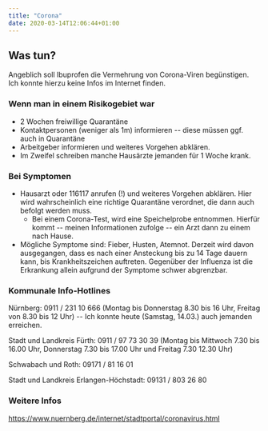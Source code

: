 ```yaml
---
title: "Corona"
date: 2020-03-14T12:06:44+01:00
---
```


## Was tun?
Angeblich soll Ibuprofen die Vermehrung von Corona-Viren begünstigen. Ich konnte hierzu keine Infos im Internet finden.

### Wenn man in einem Risikogebiet war
* 2 Wochen freiwillige Quarantäne
* Kontaktpersonen (weniger als 1m) informieren -- diese müssen ggf. auch in Quarantäne
* Arbeitgeber informieren und weiteres Vorgehen abklären. 
* Im Zweifel schreiben manche Hausärzte jemanden für 1 Woche krank.

### Bei Symptomen
* Hausarzt oder 116117 anrufen (!) und weiteres Vorgehen abklären. Hier wird wahrscheinlich eine richtige Quarantäne verordnet, die dann auch befolgt werden muss. 
  * Bei einem Corona-Test, wird eine Speichelprobe entnommen. Hierfür kommt -- meinen Informationen zufolge -- ein Arzt dann zu einem nach Hause.
* Mögliche Symptome sind: Fieber, Husten, Atemnot. Derzeit wird davon ausgegangen, dass es nach einer Ansteckung bis zu 14 Tage dauern kann, bis Krankheitszeichen auftreten. Gegenüber der Influenza ist die Erkrankung allein aufgrund der Symptome schwer abgrenzbar.

### Kommunale Info-Hotlines
Nürnberg: 0911 / 231 10 666 (Montag bis Donnerstag 8.30 bis 16 Uhr, Freitag von 8.30 bis 12 Uhr) -- Ich konnte heute (Samstag, 14.03.) auch jemanden erreichen.

Stadt und Landkreis Fürth: 0911 / 97 73 30 39 (Montag bis Mittwoch 7.30 bis 16.00 Uhr, Donnerstag 7.30 bis 17.00 Uhr und Freitag 7.30  12.30 Uhr)

Schwabach und Roth: 09171 / 81 16 01

Stadt und Landkreis Erlangen-Höchstadt: 09131 / 803 26 80

### Weitere Infos
https://www.nuernberg.de/internet/stadtportal/coronavirus.html
